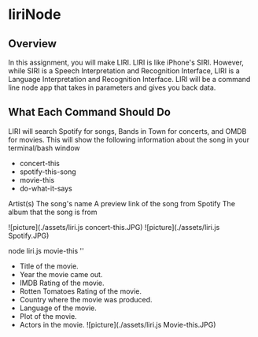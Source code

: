 # liriNode
## Overview

In this assignment, you will make LIRI. LIRI is like iPhone's SIRI. However, while SIRI is a Speech Interpretation and Recognition Interface, LIRI is a Language Interpretation and Recognition Interface. LIRI will be a command line node app that takes in parameters and gives you back data.


## What Each Command Should Do
LIRI will search Spotify for songs, Bands in Town for concerts, and OMDB for movies.
This will show the following information about the song in your terminal/bash window
* concert-this
* spotify-this-song
* movie-this
* do-what-it-says


Artist(s)
The song's name
A preview link of the song from Spotify
The album that the song is from

![picture](./assets/liri.js concert-this.JPG)
![picture](./assets/liri.js Spotify.JPG)

node liri.js movie-this '<movie name here>'
* Title of the movie.
* Year the movie came out.
* IMDB Rating of the movie.
* Rotten Tomatoes Rating of the movie.
* Country where the movie was produced.
* Language of the movie.
* Plot of the movie.
* Actors in the movie.
![picture](./assets/liri.js Movie-this.JPG)
